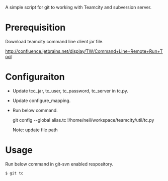 A simple script for git to working with Teamcity and subversion server.

Prerequisition
====


Download teamcity command line client jar file.

http://confluence.jetbrains.net/display/TW/Command+Line+Remote+Run+Tool

Configuraiton
====

* Update tcc_jar, tc_user, tc_password, tc_server in tc.py.

* Update configure_mapping.

* Run below command.

    git config --global alias.tc \!/home/neil/workspace/teamcity/util/tc.py 

  Note: update file path

Usage
====

  Run below command in git-svn enabled respository.
 
    $ git tc
